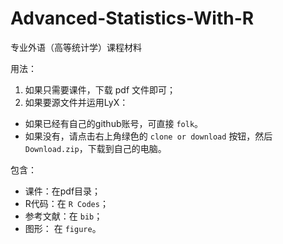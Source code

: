 # Advanced-Statistics-With-R
专业外语（高等统计学）课程材料

用法：
1. 如果只需要课件，下载 pdf 文件即可；
2. 如果要源文件并运用LyX：
  - 如果已经有自己的github账号，可直接 `folk`。
  - 如果没有，请点击右上角绿色的 `clone or download` 按钮，然后 `Download.zip`，下载到自己的电脑。

包含：
- 课件：在pdf目录；
- R代码：在 `R Codes`；
- 参考文献：在 `bib`；
- 图形： 在 `figure`。
